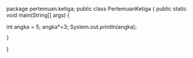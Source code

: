 package pertemuan.ketiga;
public class PertemuanKetiga {
public static void main(String[] args) {

int angka = 5;
angka*=3;
System.out.println(angka);
        
    }

}
